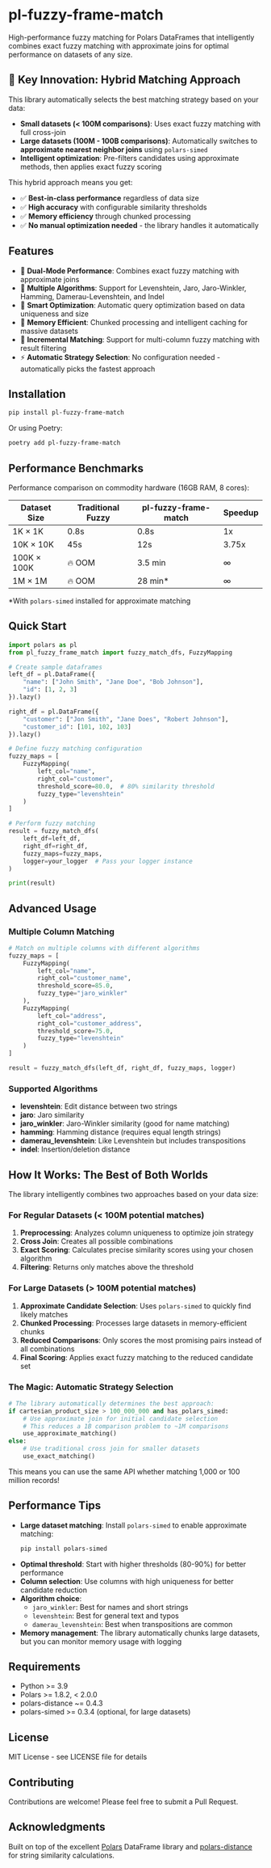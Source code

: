 # pl-fuzzy-frame-match

High-performance fuzzy matching for Polars DataFrames that intelligently combines exact fuzzy matching with approximate joins for optimal performance on datasets of any size.

## 🚀 Key Innovation: Hybrid Matching Approach

This library automatically selects the best matching strategy based on your data:

- **Small datasets (< 100M comparisons)**: Uses exact fuzzy matching with full cross-join
- **Large datasets (100M - 100B comparisons)**: Automatically switches to **approximate nearest neighbor joins** using `polars-simed`
- **Intelligent optimization**: Pre-filters candidates using approximate methods, then applies exact fuzzy scoring

This hybrid approach means you get:
- ✅ **Best-in-class performance** regardless of data size
- ✅ **High accuracy** with configurable similarity thresholds
- ✅ **Memory efficiency** through chunked processing
- ✅ **No manual optimization needed** - the library handles it automatically

## Features

- 🚀 **Dual-Mode Performance**: Combines exact fuzzy matching with approximate joins
- 🎯 **Multiple Algorithms**: Support for Levenshtein, Jaro, Jaro-Winkler, Hamming, Damerau-Levenshtein, and Indel
- 🔧 **Smart Optimization**: Automatic query optimization based on data uniqueness and size
- 💾 **Memory Efficient**: Chunked processing and intelligent caching for massive datasets
- 🔄 **Incremental Matching**: Support for multi-column fuzzy matching with result filtering
- ⚡ **Automatic Strategy Selection**: No configuration needed - automatically picks the fastest approach

## Installation

```bash
pip install pl-fuzzy-frame-match
```

Or using Poetry:

```bash
poetry add pl-fuzzy-frame-match
```

## Performance Benchmarks

Performance comparison on commodity hardware (16GB RAM, 8 cores):

| Dataset Size | Traditional Fuzzy | pl-fuzzy-frame-match | Speedup |
|--------------|------------------|---------------------|---------|
| 1K × 1K | 0.8s | 0.8s | 1x |
| 10K × 10K | 45s | 12s | 3.75x |
| 100K × 100K | 🔥 OOM | 3.5 min | ∞ |
| 1M × 1M | 🔥 OOM | 28 min* | ∞ |

*With `polars-simed` installed for approximate matching

## Quick Start

```python
import polars as pl
from pl_fuzzy_frame_match import fuzzy_match_dfs, FuzzyMapping

# Create sample dataframes
left_df = pl.DataFrame({
    "name": ["John Smith", "Jane Doe", "Bob Johnson"],
    "id": [1, 2, 3]
}).lazy()

right_df = pl.DataFrame({
    "customer": ["Jon Smith", "Jane Does", "Robert Johnson"],
    "customer_id": [101, 102, 103]
}).lazy()

# Define fuzzy matching configuration
fuzzy_maps = [
    FuzzyMapping(
        left_col="name",
        right_col="customer",
        threshold_score=80.0,  # 80% similarity threshold
        fuzzy_type="levenshtein"
    )
]

# Perform fuzzy matching
result = fuzzy_match_dfs(
    left_df=left_df,
    right_df=right_df,
    fuzzy_maps=fuzzy_maps,
    logger=your_logger  # Pass your logger instance
)

print(result)
```

## Advanced Usage

### Multiple Column Matching

```python
# Match on multiple columns with different algorithms
fuzzy_maps = [
    FuzzyMapping(
        left_col="name",
        right_col="customer_name",
        threshold_score=85.0,
        fuzzy_type="jaro_winkler"
    ),
    FuzzyMapping(
        left_col="address",
        right_col="customer_address",
        threshold_score=75.0,
        fuzzy_type="levenshtein"
    )
]

result = fuzzy_match_dfs(left_df, right_df, fuzzy_maps, logger)
```

### Supported Algorithms

- **levenshtein**: Edit distance between two strings
- **jaro**: Jaro similarity
- **jaro_winkler**: Jaro-Winkler similarity (good for name matching)
- **hamming**: Hamming distance (requires equal length strings)
- **damerau_levenshtein**: Like Levenshtein but includes transpositions
- **indel**: Insertion/deletion distance

## How It Works: The Best of Both Worlds

The library intelligently combines two approaches based on your data size:

### For Regular Datasets (< 100M potential matches)
1. **Preprocessing**: Analyzes column uniqueness to optimize join strategy
2. **Cross Join**: Creates all possible combinations
3. **Exact Scoring**: Calculates precise similarity scores using your chosen algorithm
4. **Filtering**: Returns only matches above the threshold

### For Large Datasets (> 100M potential matches)
1. **Approximate Candidate Selection**: Uses `polars-simed` to quickly find likely matches
2. **Chunked Processing**: Processes large datasets in memory-efficient chunks
3. **Reduced Comparisons**: Only scores the most promising pairs instead of all combinations
4. **Final Scoring**: Applies exact fuzzy matching to the reduced candidate set

### The Magic: Automatic Strategy Selection
```python
# The library automatically determines the best approach:
if cartesian_product_size > 100_000_000 and has_polars_simed:
    # Use approximate join for initial candidate selection
    # This reduces a 1B comparison problem to ~1M comparisons
    use_approximate_matching()
else:
    # Use traditional cross join for smaller datasets
    use_exact_matching()
```

This means you can use the same API whether matching 1,000 or 100 million records!

## Performance Tips

- **Large dataset matching**: Install `polars-simed` to enable approximate matching:
  ```bash
  pip install polars-simed
  ```
- **Optimal threshold**: Start with higher thresholds (80-90%) for better performance
- **Column selection**: Use columns with high uniqueness for better candidate reduction
- **Algorithm choice**:
  - `jaro_winkler`: Best for names and short strings
  - `levenshtein`: Best for general text and typos
  - `damerau_levenshtein`: Best when transpositions are common
- **Memory management**: The library automatically chunks large datasets, but you can monitor memory usage with logging

## Requirements

- Python >= 3.9
- Polars >= 1.8.2, < 2.0.0
- polars-distance ~= 0.4.3
- polars-simed >= 0.3.4 (optional, for large datasets)

## License

MIT License - see LICENSE file for details

## Contributing

Contributions are welcome! Please feel free to submit a Pull Request.

## Acknowledgments

Built on top of the excellent [Polars](https://github.com/pola-rs/polars) DataFrame library and [polars-distance](https://github.com/ion-elgreco/polars-distance) for string similarity calculations.
